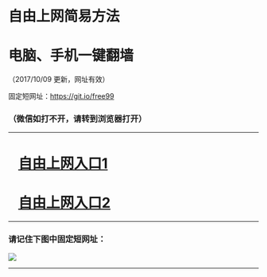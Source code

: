 ﻿# 自由上网简易方法

# 电脑、手机一键翻墙

（2017/10/09 更新，网址有效）

固定短网址：https://git.io/free99

### （微信如打不开，请转到浏览器打开）


***





# &nbsp;&nbsp; <a href="http://ft2477925784.fwq-tz-1001.info/fwqtz01.html?t=10090018805 " target="_blank">自由上网入口1</a>
# &nbsp;&nbsp; <a href="http://ft1329425688.fwq-tz-1002.info/fwqtz02.html?t=100900122432 " target="_blank">自由上网入口2</a>
***

### 请记住下图中固定短网址：

<img src="https://s3-us-west-2.amazonaws.com/fwq-1001/yjfq-20170905okok.png" /> 


***

